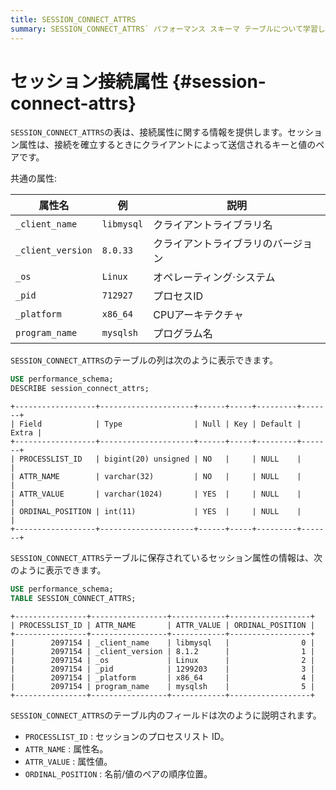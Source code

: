 ```yaml
---
title: SESSION_CONNECT_ATTRS
summary: SESSION_CONNECT_ATTRS` パフォーマンス スキーマ テーブルについて学習します。
---
```


# セッション接続属性 {#session-connect-attrs}

`SESSION_CONNECT_ATTRS`の表は、接続属性に関する情報を提供します。セッション属性は、接続を確立するときにクライアントによって送信されるキーと値のペアです。

共通の属性:

| 属性名               | 例          | 説明                |
| ----------------- | ---------- | ----------------- |
| `_client_name`    | `libmysql` | クライアントライブラリ名      |
| `_client_version` | `8.0.33`   | クライアントライブラリのバージョン |
| `_os`             | `Linux`    | オペレーティング·システム     |
| `_pid`            | `712927`   | プロセスID            |
| `_platform`       | `x86_64`   | CPUアーキテクチャ        |
| `program_name`    | `mysqlsh`  | プログラム名            |

`SESSION_CONNECT_ATTRS`のテーブルの列は次のように表示できます。

```sql
USE performance_schema;
DESCRIBE session_connect_attrs;
```

    +------------------+---------------------+------+-----+---------+-------+
    | Field            | Type                | Null | Key | Default | Extra |
    +------------------+---------------------+------+-----+---------+-------+
    | PROCESSLIST_ID   | bigint(20) unsigned | NO   |     | NULL    |       |
    | ATTR_NAME        | varchar(32)         | NO   |     | NULL    |       |
    | ATTR_VALUE       | varchar(1024)       | YES  |     | NULL    |       |
    | ORDINAL_POSITION | int(11)             | YES  |     | NULL    |       |
    +------------------+---------------------+------+-----+---------+-------+

`SESSION_CONNECT_ATTRS`テーブルに保存されているセッション属性の情報は、次のように表示できます。

```sql
USE performance_schema;
TABLE SESSION_CONNECT_ATTRS;
```

    +----------------+-----------------+------------+------------------+
    | PROCESSLIST_ID | ATTR_NAME       | ATTR_VALUE | ORDINAL_POSITION |
    +----------------+-----------------+------------+------------------+
    |        2097154 | _client_name    | libmysql   |                0 |
    |        2097154 | _client_version | 8.1.2      |                1 |
    |        2097154 | _os             | Linux      |                2 |
    |        2097154 | _pid            | 1299203    |                3 |
    |        2097154 | _platform       | x86_64     |                4 |
    |        2097154 | program_name    | mysqlsh    |                5 |
    +----------------+-----------------+------------+------------------+

`SESSION_CONNECT_ATTRS`のテーブル内のフィールドは次のように説明されます。

-   `PROCESSLIST_ID` : セッションのプロセスリスト ID。
-   `ATTR_NAME` : 属性名。
-   `ATTR_VALUE` : 属性値。
-   `ORDINAL_POSITION` : 名前/値のペアの順序位置。
